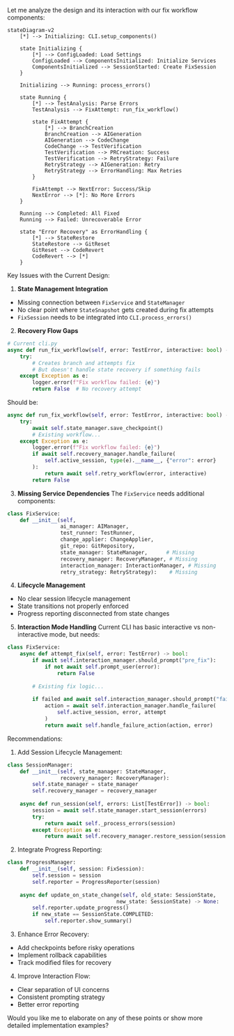 Let me analyze the design and its interaction with our fix workflow components:



```mermaid
stateDiagram-v2
    [*] --> Initializing: CLI.setup_components()
    
    state Initializing {
        [*] --> ConfigLoaded: Load Settings
        ConfigLoaded --> ComponentsInitialized: Initialize Services
        ComponentsInitialized --> SessionStarted: Create FixSession
    }
    
    Initializing --> Running: process_errors()
    
    state Running {
        [*] --> TestAnalysis: Parse Errors
        TestAnalysis --> FixAttempt: run_fix_workflow()
        
        state FixAttempt {
            [*] --> BranchCreation
            BranchCreation --> AIGeneration
            AIGeneration --> CodeChange
            CodeChange --> TestVerification
            TestVerification --> PRCreation: Success
            TestVerification --> RetryStrategy: Failure
            RetryStrategy --> AIGeneration: Retry
            RetryStrategy --> ErrorHandling: Max Retries
        }
        
        FixAttempt --> NextError: Success/Skip
        NextError --> [*]: No More Errors
    }
    
    Running --> Completed: All Fixed
    Running --> Failed: Unrecoverable Error
    
    state "Error Recovery" as ErrorHandling {
        [*] --> StateRestore
        StateRestore --> GitReset
        GitReset --> CodeRevert
        CodeRevert --> [*]
    }

```

Key Issues with the Current Design:

1. **State Management Integration**
- Missing connection between `FixService` and `StateManager`
- No clear point where `StateSnapshot` gets created during fix attempts
- `FixSession` needs to be integrated into `CLI.process_errors()`

2. **Recovery Flow Gaps**
```python
# Current cli.py
async def run_fix_workflow(self, error: TestError, interactive: bool) -> bool:
    try:
        # Creates branch and attempts fix
        # But doesn't handle state recovery if something fails
    except Exception as e:
        logger.error(f"Fix workflow failed: {e}")
        return False  # No recovery attempt
```

Should be:
```python
async def run_fix_workflow(self, error: TestError, interactive: bool) -> bool:
    try:
        await self.state_manager.save_checkpoint()
        # Existing workflow...
    except Exception as e:
        logger.error(f"Fix workflow failed: {e}")
        if await self.recovery_manager.handle_failure(
            self.active_session, type(e).__name__, {"error": error}
        ):
            return await self.retry_workflow(error, interactive)
        return False
```

3. **Missing Service Dependencies**
The `FixService` needs additional components:
```python
class FixService:
    def __init__(self,
                 ai_manager: AIManager,
                 test_runner: TestRunner,
                 change_applier: ChangeApplier,
                 git_repo: GitRepository,
                 state_manager: StateManager,      # Missing
                 recovery_manager: RecoveryManager, # Missing
                 interaction_manager: InteractionManager, # Missing
                 retry_strategy: RetryStrategy):    # Missing
```

4. **Lifecycle Management**
- No clear session lifecycle management
- State transitions not properly enforced
- Progress reporting disconnected from state changes

5. **Interaction Mode Handling**
Current CLI has basic interactive vs non-interactive mode, but needs:
```python
class FixService:
    async def attempt_fix(self, error: TestError) -> bool:
        if await self.interaction_manager.should_prompt("pre_fix"):
            if not await self.prompt_user(error):
                return False
                
        # Existing fix logic...
        
        if failed and await self.interaction_manager.should_prompt("failure"):
            action = await self.interaction_manager.handle_failure(
                self.active_session, error, attempt
            )
            return await self.handle_failure_action(action, error)
```

Recommendations:

1. Add Session Lifecycle Management:
```python
class SessionManager:
    def __init__(self, state_manager: StateManager, 
                 recovery_manager: RecoveryManager):
        self.state_manager = state_manager
        self.recovery_manager = recovery_manager
        
    async def run_session(self, errors: List[TestError]) -> bool:
        session = await self.state_manager.start_session(errors)
        try:
            return await self._process_errors(session)
        except Exception as e:
            return await self.recovery_manager.restore_session(session.id)
```

2. Integrate Progress Reporting:
```python
class ProgressManager:
    def __init__(self, session: FixSession):
        self.session = session
        self.reporter = ProgressReporter(session)
        
    async def update_on_state_change(self, old_state: SessionState, 
                                   new_state: SessionState) -> None:
        self.reporter.update_progress()
        if new_state == SessionState.COMPLETED:
            self.reporter.show_summary()
```

3. Enhance Error Recovery:
- Add checkpoints before risky operations
- Implement rollback capabilities
- Track modified files for recovery

4. Improve Interaction Flow:
- Clear separation of UI concerns
- Consistent prompting strategy
- Better error reporting

Would you like me to elaborate on any of these points or show more detailed implementation examples?